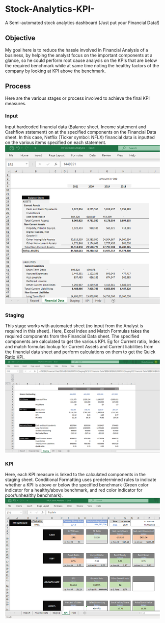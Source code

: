 # Stock-Analytics-KPI-
A Semi-automated stock analytics dashboard (Just put your Financial Data!)

## Objective
My goal here is to reduce the hassle involved in Financial Analysis of a business, by helping the analyst focus on the important components at a glance, so he could perform root cause analysis on the KPIs that are below the required benchmark while at same time noting the healthy factors of the company by looking at KPI above the benchmark.

## Process
Here are the various stages or process involved to achieve the final KPI measures.

### Input
Input hardcoded financial data (Balance sheet, Income statement and Cashflow statement) on at the specified components on the Financial Data sheet. In this case, Netflix (Ticker symbol: NFLX) financial data is inputted on the various items specified on each statement.  
![Financial Data](https://github.com/Driplytics/Stock-Analytics-KPI-/blob/main/NFLX%20Financial%20Data.png)

### Staging
This stage works with automated sheet (no input from the Analyst is required in this sheet). Here, Excel Index and Match Formulas takes the required components from the Financial Data sheet. The specified components are calculated to get the various KPI. 
Eg for Current ratio, Index and match formulas lookup for Current Assets and Current liabilities from the financial data sheet and perform calculations on them to get the Quick Ratio KPI. 
![staging](https://github.com/Driplytics/Stock-Analytics-KPI-/blob/main/NFLX%20report%20staging.png)

### KPI
Here, each KPI measure is linked to the calculated components in the staging sheet. Conditional Formatting uses predetermined rules to indicate whether a KPI is above or below the specified benchmark (Green color indicator for a healthy/above benchmark, and red color indicator for poor/unhealthy benchmark).
![](https://github.com/Driplytics/Stock-Analytics-KPI-/blob/main/NFLX%20KPI%20dashboard.png)
